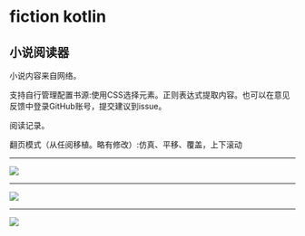 # fiction kotlin
## 小说阅读器
<p>小说内容来自网络。
<p>支持自行管理配置书源:使用CSS选择元素。正则表达式提取内容。也可以在意见反馈中登录GitHub账号，提交建议到issue。
<p>阅读记录。
<p>翻页模式（从任阅移植。略有修改）:仿真、平移、覆盖，上下滚动

---
![](https://raw.githubusercontent.com/lTBeL/novel_extra/master/screen/20181218_100523.gif)

---

![](https://raw.githubusercontent.com/lTBeL/novel_extra/master/screen/20181218_100607.gif)

---

![](https://raw.githubusercontent.com/lTBeL/novel_extra/master/screen/20181218_100641.gif)

